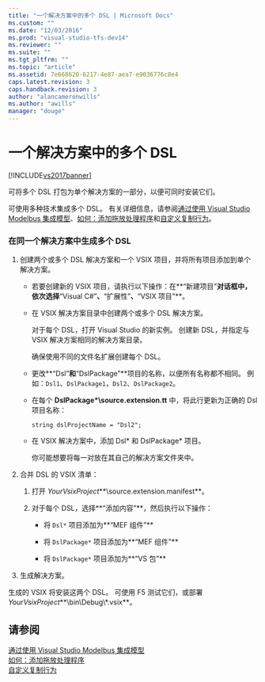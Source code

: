 ```yaml
---
title: "一个解决方案中的多个 DSL | Microsoft Docs"
ms.custom: ""
ms.date: "12/03/2016"
ms.prod: "visual-studio-tfs-dev14"
ms.reviewer: ""
ms.suite: ""
ms.tgt_pltfrm: ""
ms.topic: "article"
ms.assetid: 7e668620-6217-4e87-aea7-e9036776c8e4
caps.latest.revision: 3
caps.handback.revision: 3
author: "alancameronwills"
ms.author: "awills"
manager: "douge"
---
```

# 一个解决方案中的多个 DSL
[!INCLUDE[vs2017banner](../code-quality/includes/vs2017banner.md)]

可将多个 DSL 打包为单个解决方案的一部分，以便可同时安装它们。  
  
 可使用多种技术集成多个 DSL。  有关详细信息，请参阅[通过使用 Visual Studio Modelbus 集成模型](../modeling/integrating-models-by-using-visual-studio-modelbus.md)、[如何：添加拖放处理程序](../modeling/how-to-add-a-drag-and-drop-handler.md)和[自定义复制行为](../modeling/customizing-copy-behavior.md)。  
  
### 在同一个解决方案中生成多个 DSL  
  
1.  创建两个或多个 DSL 解决方案和一个 VSIX 项目，并将所有项目添加到单个解决方案。  
  
    -   若要创建新的 VSIX 项目，请执行以下操作：在**“新建项目”**对话框中，依次选择**“Visual C\#”**、**“扩展性”**、**“VSIX 项目”**。  
  
    -   在 VSIX 解决方案目录中创建两个或多个 DSL 解决方案。  
  
         对于每个 DSL，打开 Visual Studio 的新实例。  创建新 DSL，并指定与 VSIX 解决方案相同的解决方案目录。  
  
         确保使用不同的文件名扩展创建每个 DSL。  
  
    -   更改**“Dsl”**和**“DslPackage”**项目的名称，以便所有名称都不相同。  例如：`Dsl1`、`DslPackage1`，`Dsl2`、`DslPackage2`。  
  
    -   在每个 **DslPackage\*\\source.extension.tt** 中，将此行更新为正确的 Dsl 项目名称：  
  
         `string dslProjectName = "Dsl2";`  
  
    -   在 VSIX 解决方案中，添加 Dsl\* 和 DslPackage\* 项目。  
  
         你可能想要将每一对放在其自己的解决方案文件夹中。  
  
2.  合并 DSL 的 VSIX 清单：  
  
    1.  打开 *YourVsixProject***\\source.extension.manifest**。  
  
    2.  对于每个 DSL，选择**“添加内容”**，然后执行以下操作：  
  
        -   将 `Dsl*` 项目添加为**“MEF 组件”**  
  
        -   将 `DslPackage*` 项目添加为**“MEF 组件”**  
  
        -   将 `DslPackage*` 项目添加为**“VS 包”**  
  
3.  生成解决方案。  
  
 生成的 VSIX 将安装这两个 DSL。  可使用 F5 测试它们，或部署 *YourVsixProject***\\bin\\Debug\\\*.vsix**。  
  
## 请参阅  
 [通过使用 Visual Studio Modelbus 集成模型](../modeling/integrating-models-by-using-visual-studio-modelbus.md)   
 [如何：添加拖放处理程序](../modeling/how-to-add-a-drag-and-drop-handler.md)   
 [自定义复制行为](../modeling/customizing-copy-behavior.md)